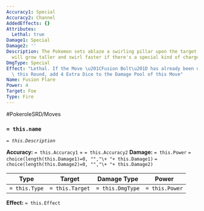 ```yaml
---
Accuracy1: Special
Accuracy2: Channel
AddedEffects: {}
Attributes:
  Lethal: true
Damage1: Special
Damage2: ''
Description: The Pokemon sets ablaze a swirling pillar upon the target, said pillar
  will grow taller and swirl faster if there's a special kind of charge nearby.
DmgType: Special
Effect: "Lethal. If the Move \u201CFusion Bolt\u201D has already been used by anyone\
  \ this Round, add 4 Extra Dice to the Damage Pool of this Move"
Name: Fusion Flare
Power: 4
Target: Foe
Type: Fire
---
```


#PokeroleSRD/Moves

### `= this.name` 
*`= this.Description`*

**Accuracy:** `= this.Accuracy1` + `= this.Accuracy2`
**Damage:** `= this.Power` `= choice(length(this.Damage1)=0, "","\+ "+ this.Damage1)` `= choice(length(this.Damage2)=0, "","\+ "+ this.Damage2)`

| Type          | Target          | Damage Type          | Power          |
| ------------- | --------------- | ---------------- | -------------- |
| `= this.Type` | `= this.Target` | `= this.DmgType` | `= this.Power` | 

**Effect:** `= this.Effect`